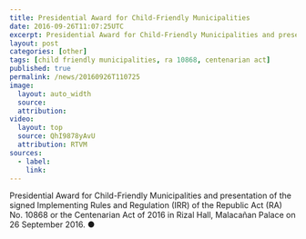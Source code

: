 ```yaml
---
title: Presidential Award for Child-Friendly Municipalities
date: 2016-09-26T11:07:25UTC
excerpt: Presidential Award for Child-Friendly Municipalities and presentation of the signed Implementing Rules and Regulation (IRR) of the Republic Act (RA) No. 10868 or the Centenarian Act of 2016 in Rizal Hall, Malacañan Palace on 26 September 2016.
layout: post
categories: [other]
tags: [child friendly municipalities, ra 10868, centenarian act]
published: true
permalink: /news/20160926T110725
image:
  layout: auto_width
  source: 
  attribution: 
video:
  layout: top
  source: QhI9878yAvU
  attribution: RTVM
sources:
  - label:
    link:
---
```


Presidential Award for Child-Friendly Municipalities and presentation of the signed Implementing Rules and Regulation (IRR) of the Republic Act (RA) No. 10868 or the Centenarian Act of 2016 in Rizal Hall, Malacañan Palace on 26 September 2016.
&#x25cf;

